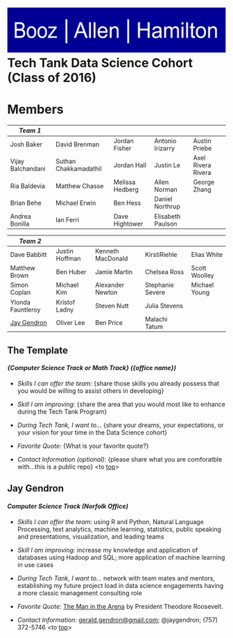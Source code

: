 ![Booz Allen Hamilton Logo](images/boozallenlogo.jpg) 
Tech Tank Data Science Cohort (Class of 2016)
================

# Members

|*Team 1* |  |  |  |  |
| ---- | ---- | ---- | ---- | ---- |
|  Josh Baker  |  David Brenman  |  Jordan Fisher  |  Antonio Irizarry  |  Austin Priebe  |
|  Vijay Balchandani  |  Suthan Chakkamadathil  |  Jordan Hall  |  Justin Le  |  Axel Rivera Rivera  |
|  Ria Baldevia  |  Matthew Chasse  |  Melissa Hedberg  |  Allen Norman  |  George Zhang  |
|  Brian Behe  |  Michael Erwin  |  Ben Hess  |  Daniel Northrup  |  |
|  Andrea Bonilla  |  Ian Ferri  |  Dave Hightower  |  Elisabeth Paulson  |  |

|*Team 2* |  |  |  |  |
| ---- | ---- | ---- | ---- | ---- |
|  Dave Babbitt  |  Justin Hoffman  |  Kenneth MacDonald  |  KirstiRiehle  |  Elias White  |
|  Matthew Brown  |  Ben Huber  |  Jamie Martin  |  Chelsea Ross  |  Scott Woolley  |
|  Simon Coplan  |  Michael Kim  |  Alexander Newton  |  Stephanie Severe  |  Michael Young  |
|  Ylonda Fauntleroy  |  Kristof Ladny  |  Steven Nutt  |  Julia Stevens  |  |
|  [Jay Gendron](#jay-gendron)  |  Oliver Lee  |  Ben Price  |  Malachi Tatum  |  |

## The Template
#### _{Computer Science Track or Math Track} ({office name})_
* _Skills I can offer the team:_ {share those skills you already possess that you would be willing to assist others in developing}

* _Skill I am improving:_ {share the area that you would most like to enhance during the Tech Tank Program}

* _During Tech Tank, I want to..._ {share your dreams, your expectations, or your vision for your time in the Data Science cohort}

* _Favorite Quote:_ {What is your favorite quote?} 

* _Contact Information (optional):_ {please share what you are comforatble with...this is a public repo} <to [top](#members)>

## Jay Gendron
#### _Computer Science Track (Norfolk Office)_

* _Skills I can offer the team:_ using R and Python, Natural Language Processing, text analytics, machine learning, statistics, public speaking and presentations, visualization, and leading teams

* _Skill I am improving:_ increase my knowledge and application of databases using Hadoop and SQL; more application of machine learning in use cases

* _During Tech Tank, I want to..._ network with team mates and mentors, establishing my future project load in data science engagements having a more classic management consulting role

* _Favorite Quote:_ [The Man in the Arena](images/the-man-in-the-arena.jpg) by President Theodore Roosevelt.  

* _Contact Information:_ gerald.gendron@gmail.com; @jaygendron; (757) 372-5746 <to [top](#members)>


